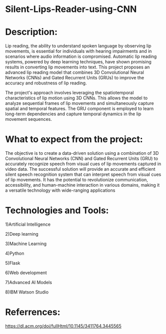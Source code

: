 # Silent-Lips-Reader-using-CNN
# Description:
Lip reading, the ability to understand spoken language by observing lip movements, is essential for individuals with hearing impairments and in scenarios where audio information is compromised. Automatic lip reading systems, powered by deep learning techniques, have shown promising results in converting lip movements into text. This project proposes an advanced lip reading model that combines 3D Convolutional Neural Networks (CNNs) and Gated Recurrent Units (GRUs) to improve the accuracy and robustness of lip reading.

The project's approach involves leveraging the spatiotemporal characteristics of lip motion using 3D CNNs. This allows the model to analyze sequential frames of lip movements and simultaneously capture spatial and temporal features. The GRU component is employed to learn long-term dependencies and capture temporal dynamics in the lip movement sequences.

# What to expect from the project:
The objective is to create a data-driven solution using a combination of 3D Convolutional Neural Networks (CNN) and Gated Recurrent Units (GRU) to accurately recognize speech from visual cues of lip movements captured in video data. The successful solution will provide an accurate and efficient silent speech recognition system that can interpret speech from visual cues of lip movements. It has the potential to revolutionize communication, accessibility, and human-machine interaction in various domains, making it a versatile technology with wide-ranging applications

# Technologies and Tools:

1)Artificial Intelligence

2)Deep learning

3)Machine Learning

4)Python

5)Flask

6)Web development

7)Advanced AI Models

8)IBM Watson Studio





# Referrences:
https://dl.acm.org/doi/fullHtml/10.1145/3411764.3445565
